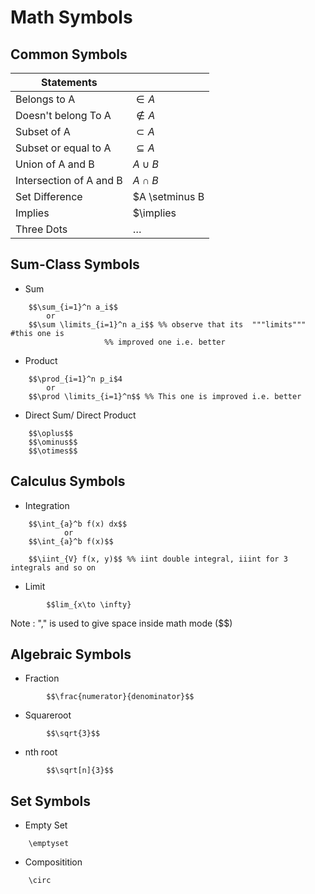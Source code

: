 Math Symbols
============


## Common Symbols 

|Statements             |              |
|---------------------- |--------------|
|Belongs to A           |$\in A$       |
|Doesn't belong To A    |$\notin A$    |
|Subset of A            |$\subset A$   |
|Subset or equal to A   |$\subseteq A$ |
|Union of A and B       |$A \cup B$    |
|Intersection of A and B|$A \cap B$    |
|Set Difference         |$A \setminus B|
|Implies                |$\implies     |
|Three Dots             |$\ldots{}$    |


## Sum-Class Symbols

- Sum

```
	$$\sum_{i=1}^n a_i$$
		or
	$$\sum \limits_{i=1}^n a_i$$ %% observe that its  """limits""" #this one is 
				     %% improved one i.e. better
```

- Product

```
	$$\prod_{i=1}^n p_i$4
		or
	$$\prod \limits_{i=1}^n$$ %% This one is improved i.e. better
```
- Direct Sum/ Direct Product 

```
	$$\oplus$$
	$$\ominus$$
	$$\otimes$$
```

## Calculus Symbols

- Integration

```
	$$\int_{a}^b f(x) dx$$
			or
	$$\int_{a}^b f(x)$$

	$$\iint_{V} f(x, y)$$ %% iint double integral, iiint for 3 integrals and so on
```

- Limit

```
		$$lim_{x\to \infty}
```

Note : "\," is used to give  space inside math mode ($$)

## Algebraic Symbols

- Fraction

```
		$$\frac{numerator}{denominator}$$
```

- Squareroot 

```
		$$\sqrt{3}$$
```

- nth root

```
		$$\sqrt[n]{3}$$
```

## Set Symbols

- Empty Set

```
	\emptyset
```

- Compositition

```
	\circ
```
